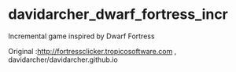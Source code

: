 # davidarcher_dwarf_fortress_incr
Incremental game inspired by Dwarf Fortress

Original :http://fortressclicker.tropicosoftware.com  , davidarcher/davidarcher.github.io

